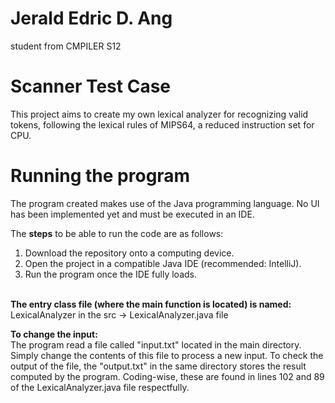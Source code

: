 # Jerald Edric D. Ang
student from CMPILER S12

# Scanner Test Case 
This project aims to create my own lexical analyzer for recognizing valid tokens, following the lexical rules of MIPS64, a reduced instruction set for CPU.

# Running the program
The program created makes use of the Java programming language. No UI has been implemented yet and must be executed in an IDE. <br>

The <b>steps</b> to be able to run the code are as follows:
1. Download the repository onto a computing device. 
2. Open the project in a compatible Java IDE (recommended: IntelliJ).
3. Run the program once the IDE fully loads.
<br>
<b>The entry class file (where the main function is located) is named:</b><br>
LexicalAnalyzer in the src -> LexicalAnalyzer.java file <br>

<b>To change the input:</b><br>
The program read a file called "input.txt" located in the main directory. Simply change the contents of this file to process a new input. To check the output of the file, the "output.txt" in the same directory stores the result computed by the program. Coding-wise, these are found in lines 102 and 89 of the LexicalAnalyzer.java file respectfully. 